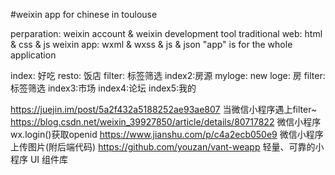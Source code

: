 #weixin app for chinese in toulouse

perparation: weixin account & weixin development tool 
traditional web: html &  css & js 
weixin app:      wxml & wxss & js & json
"app" is for the whole application

index: 好吃
  resto: 饭店
  filter: 标签筛选 
index2:房源
  myloge: new
  loge: 房
  filter: 标签筛选
index3:市场
index4:论坛
index5:我的


https://juejin.im/post/5a2f432a5188252ae93ae807 当微信小程序遇上filter~
https://blog.csdn.net/weixin_39927850/article/details/80717822 微信小程序wx.login()获取openid
https://www.jianshu.com/p/c4a2ecb050e9 微信小程序上传图片(附后端代码)
https://github.com/youzan/vant-weapp 轻量、可靠的小程序 UI 组件库